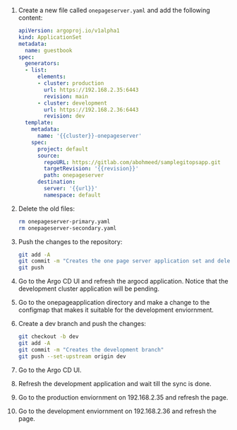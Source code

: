 1. Create a new file called `onepageserver.yaml` and add the following content:

   ```yaml
   apiVersion: argoproj.io/v1alpha1
   kind: ApplicationSet
   metadata:
     name: guestbook
   spec:
     generators:
     - list:
         elements:
         - cluster: production
           url: https://192.168.2.35:6443
           revision: main
         - cluster: development
           url: https://192.168.2.36:6443
           revision: dev
     template:
       metadata:
         name: '{{cluster}}-onepageserver'
       spec:
         project: default
         source:
           repoURL: https://gitlab.com/abohmeed/samplegitopsapp.git
           targetRevision: '{{revision}}'
           path: onepageserver
         destination:
           server: '{{url}}'
           namespace: default
   ```

2. Delete the old files:

   ```bash
   rm onepageserver-primary.yaml
   rm onepageserver-secondary.yaml
   ```

3. Push the changes to the repository:

   ```bash
   git add -A
   git commit -m "Creates the one page server application set and deletes the old files"
   git push
   ```

4. Go to the Argo CD UI and refresh the argocd application. Notice that the development cluster application will be pending.

5. Go to the onepageapplication directory and make a change to the configmap that makes it suitable for the development enviornment.

6. Create a dev branch and push the changes:

   ```bash
   git checkout -b dev
   git add -A
   git commit -m "Creates the development branch"
   git push --set-upstream origin dev
   ```

7. Go to the Argo CD UI.

8. Refresh the development application and wait till the sync is done.

9. Go to the production enviornment on 192.168.2.35 and refresh the page.

10. Go to the development enviornment on 192.168.2.36 and refresh the page.
